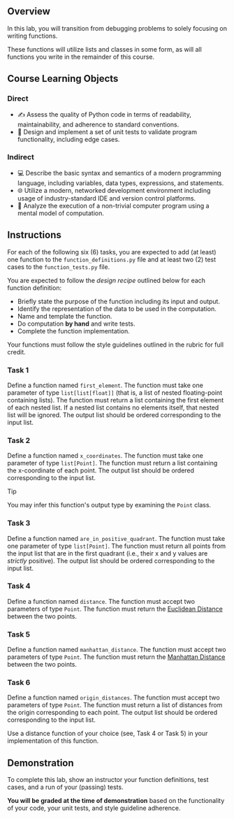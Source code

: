 ## Overview

In this lab, you will transition from debugging problems to solely focusing on writing functions.

These functions will utilize lists and classes in some form, as will all functions you write in the remainder of this course.

## Course Learning Objects

### Direct
- ✍️ Assess the quality of Python code in terms of readability, maintainability, and adherence to standard conventions.
- 🧪 Design and implement a set of unit tests to validate program functionality, including edge cases.

### Indirect
- 💻 Describe the basic syntax and semantics of a modern programming language, including variables, data types, expressions, and statements.
- 🌐 Utilize a modern, networked development environment including usage of industry-standard IDE and version control platforms.
- 🧠 Analyze the execution of a non-trivial computer program using a mental model of computation.

## Instructions

For each of the following six (6) tasks, you are expected to add (at least) one function to the `function_definitions.py` file and at least two (2) test cases to the `function_tests.py` file.

You are expected to follow the *design recipe* outlined below for each function definition:
- Briefly state the purpose of the function including its input and output. 
- Identify the representation of the data to be used in the computation. 
- Name and template the function.
- Do computation **by hand** and write tests.
- Complete the function implementation.

Your functions must follow the style guidelines outlined in the rubric for full credit.

### Task 1
Define a function named `first_element`.
The function must take one parameter of type `list[list[float]]` (that is, a list of nested floating-point containing lists).
The function must return a list containing the first element of each nested list.
If a nested list contains no elements itself, that nested list will be ignored.
The output list should be ordered corresponding to the input list.

### Task 2
Define a function named `x_coordinates`.
The function must take one parameter of type `list[Point]`.
The function must return a list containing the x-coordinate of each point.
The output list should be ordered corresponding to the input list.

> [!TIP]
>
> You may infer this function's output type by examining the `Point` class.

### Task 3
Define a function named `are_in_positive_quadrant`.
The function must take one parameter of type `list[Point]`.
The function must return all points from the input list that are in the first quadrant (i.e., their x and y values are *strictly* positive).
The output list should be ordered corresponding to the input list.

### Task 4
Define a function named `distance`.
The function must accept two parameters of type `Point`.
The function must return the [Euclidean Distance](https://en.wikipedia.org/wiki/Euclidean_distance) between the two points.

### Task 5
Define a function named `manhattan_distance`.
The function must accept two parameters of type `Point`.
The function must return the [Manhattan Distance](https://en.wikipedia.org/wiki/Manhattan_distance) between the two points.

### Task 6
Define a function named `origin_distances`.
The function must accept two parameters of type `Point`.
The function must return a list of distances from the origin corresponding to each point.
The output list should be ordered corresponding to the input list.

Use a distance function of your choice (see, Task 4 or Task 5) in your implementation of this function.

## Demonstration
To complete this lab, show an instructor your function definitions, test cases, and a run of your (passing) tests.

**You will be graded at the time of demonstration** based on the functionality of your code, your unit tests, and style guideline adherence.
